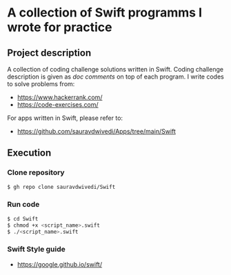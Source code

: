 # A collection of Swift programms I wrote for practice

## Project description

A collection of coding challenge solutions written in Swift. Coding challenge description is given as _doc comments_ on top of each program. I write codes to solve problems from:

- https://www.hackerrank.com/
- https://code-exercises.com/

For apps written in Swift, please refer to:

- https://github.com/sauravdwivedi/Apps/tree/main/Swift

## Execution

### Clone repository  

```bash
$ gh repo clone sauravdwivedi/Swift
```

### Run code

```bash
$ cd Swift
$ chmod +x <script_name>.swift
$ ./<script_name>.swift
```

### Swift Style guide

- https://google.github.io/swift/